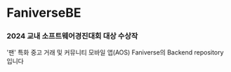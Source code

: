 # FaniverseBE
### 2024 교내 소프트웨어경진대회 대상 수상작
'팬' 특화 중고 거래 및 커뮤니티 모바일 앱(AOS) Faniverse의 Backend repository입니다
